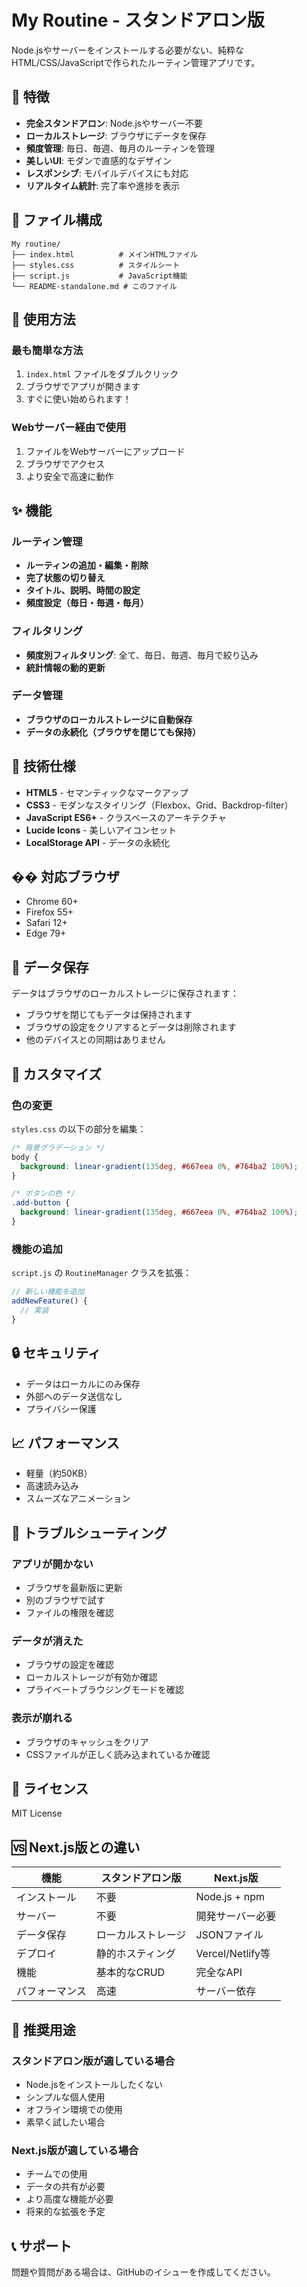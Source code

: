 # My Routine - スタンドアロン版

Node.jsやサーバーをインストールする必要がない、純粋なHTML/CSS/JavaScriptで作られたルーティン管理アプリです。

## 🚀 特徴

- **完全スタンドアロン**: Node.jsやサーバー不要
- **ローカルストレージ**: ブラウザにデータを保存
- **頻度管理**: 毎日、毎週、毎月のルーティンを管理
- **美しいUI**: モダンで直感的なデザイン
- **レスポンシブ**: モバイルデバイスにも対応
- **リアルタイム統計**: 完了率や進捗を表示

## 📁 ファイル構成

```
My routine/
├── index.html          # メインHTMLファイル
├── styles.css          # スタイルシート
├── script.js           # JavaScript機能
└── README-standalone.md # このファイル
```

## 🎯 使用方法

### **最も簡単な方法**
1. `index.html` ファイルをダブルクリック
2. ブラウザでアプリが開きます
3. すぐに使い始められます！

### **Webサーバー経由で使用**
1. ファイルをWebサーバーにアップロード
2. ブラウザでアクセス
3. より安全で高速に動作

## ✨ 機能

### ルーティン管理
- **ルーティンの追加・編集・削除**
- **完了状態の切り替え**
- **タイトル、説明、時間の設定**
- **頻度設定（毎日・毎週・毎月）**

### フィルタリング
- **頻度別フィルタリング**: 全て、毎日、毎週、毎月で絞り込み
- **統計情報の動的更新**

### データ管理
- **ブラウザのローカルストレージに自動保存**
- **データの永続化（ブラウザを閉じても保持）**

## 🔧 技術仕様

- **HTML5** - セマンティックなマークアップ
- **CSS3** - モダンなスタイリング（Flexbox、Grid、Backdrop-filter）
- **JavaScript ES6+** - クラスベースのアーキテクチャ
- **Lucide Icons** - 美しいアイコンセット
- **LocalStorage API** - データの永続化

## �� 対応ブラウザ

- Chrome 60+
- Firefox 55+
- Safari 12+
- Edge 79+

## 💾 データ保存

データはブラウザのローカルストレージに保存されます：
- ブラウザを閉じてもデータは保持されます
- ブラウザの設定をクリアするとデータは削除されます
- 他のデバイスとの同期はありません

## 🎨 カスタマイズ

### 色の変更
`styles.css` の以下の部分を編集：

```css
/* 背景グラデーション */
body {
  background: linear-gradient(135deg, #667eea 0%, #764ba2 100%);
}

/* ボタンの色 */
.add-button {
  background: linear-gradient(135deg, #667eea 0%, #764ba2 100%);
}
```

### 機能の追加
`script.js` の `RoutineManager` クラスを拡張：

```javascript
// 新しい機能を追加
addNewFeature() {
  // 実装
}
```

## 🔒 セキュリティ

- データはローカルにのみ保存
- 外部へのデータ送信なし
- プライバシー保護

## 📈 パフォーマンス

- 軽量（約50KB）
- 高速読み込み
- スムーズなアニメーション

## 🤝 トラブルシューティング

### アプリが開かない
- ブラウザを最新版に更新
- 別のブラウザで試す
- ファイルの権限を確認

### データが消えた
- ブラウザの設定を確認
- ローカルストレージが有効か確認
- プライベートブラウジングモードを確認

### 表示が崩れる
- ブラウザのキャッシュをクリア
- CSSファイルが正しく読み込まれているか確認

## 📝 ライセンス

MIT License

## 🆚 Next.js版との違い

| 機能 | スタンドアロン版 | Next.js版 |
|------|------------------|-----------|
| インストール | 不要 | Node.js + npm |
| サーバー | 不要 | 開発サーバー必要 |
| データ保存 | ローカルストレージ | JSONファイル |
| デプロイ | 静的ホスティング | Vercel/Netlify等 |
| 機能 | 基本的なCRUD | 完全なAPI |
| パフォーマンス | 高速 | サーバー依存 |

## 🎯 推奨用途

### スタンドアロン版が適している場合
- Node.jsをインストールしたくない
- シンプルな個人使用
- オフライン環境での使用
- 素早く試したい場合

### Next.js版が適している場合
- チームでの使用
- データの共有が必要
- より高度な機能が必要
- 将来的な拡張を予定

## 📞 サポート

問題や質問がある場合は、GitHubのイシューを作成してください。 